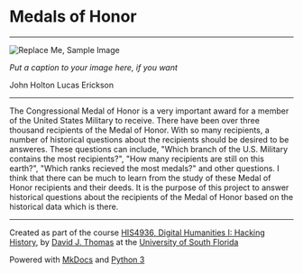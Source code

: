 # Medals of Honor

---

![Replace Me, Sample Image](docs/files/caesarian_code.png)

*Put a caption to your image here, if you want*

John Holton
Lucas Erickson

---

The Congressional Medal of Honor is a very important award for a member of the United States Military to receive. There have been over three thousand recipients of the Medal of Honor. With so many recipients, a number of historical questions about the recipients should be desired to be answeres. These questions can include, "Which branch of the U.S. Military contains the most recipients?", "How many recipients are still on this earth?", "Which ranks recieved the most medals?" and other questions. I think that there can be much to learn from the study of these Medal of Honor recipients and their deeds. It is the purpose of this project to answer historical questions about the recipients of the Medal of Honor based on the historical data which is there.

---

Created as part of the course [HIS4936, Digital Humanities I: Hacking History](https://hacking-history.readthedocs.io), by [David J. Thomas](https://github.com/thePortus) at the [University of South Florida](https://www.usf.edu)

Powered with [MkDocs](https://mkdocs.org) and [Python 3](https://python.org)
